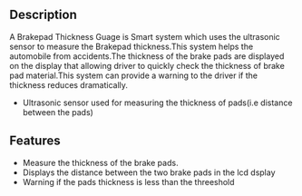 ## Description
A  Brakepad Thickness Guage is  Smart  system which uses the ultrasonic sensor to measure the Brakepad thickness.This system helps the automobile from accidents.The thickness of the brake pads are displayed on the display that allowing driver to quickly check  the thickness of brake pad material.This system can provide a warning to the driver if the thickness reduces dramatically.

* Ultrasonic sensor used for  measuring the thickness of  pads(i.e distance between the pads)
## Features
* Measure the thickness of the brake pads.
* Displays the distance between the two brake pads in the lcd dsplay
* Warning if the pads thickness is less than the threeshold

